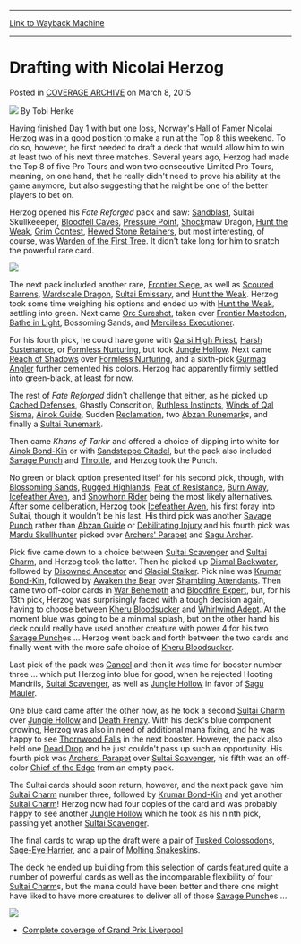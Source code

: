 
---
[Link to Wayback Machine](https://web.archive.org/web/20150311203523/http://magic.wizards.com/en/events/coverage/gpliv15/drafting-nicolai-herzog-2015-03-08)

[_metadata_:author]:- "Tobi Henke"
[_metadata_:description]:- "Having finished Day 1 with but one loss, Norway's Hall of Famer Nicolai Herzog was in a good position to make a run at the Top 8 this weekend. To do so, however, he first needed to draft a deck that would allow him to win at least two of his next three matches. Several years ago, Herzog had made the Top 8 of five Pro Tours and won two consecutive Limited Pro Tours, meaning, on one hand, that he really didn't need to prove his ability at the game anymore, but also suggesting that he might be one of the better players to bet on."
[_metadata_:generator]:- "Drupal 7 (http://drupal.org)"
[_metadata_:node]:- "352241"
[_metadata_:publish_date]:- "2015-03-08"
[_metadata_:source]:- "div-main-content"
[_metadata_:title]:- "Drafting with Nicolai Herzog"
[_metadata_:wayback_capture_timestamp]:- "2015-03-11 20:35:23"
[_metadata_:wayback_raw_url]:- "https://web.archive.org/web/20150311203523id_/http://magic.wizards.com/en/events/coverage/gpliv15/drafting-nicolai-herzog-2015-03-08"
[_metadata_:wayback_url]:- "http://magic.wizards.com/en/events/coverage/gpliv15/drafting-nicolai-herzog-2015-03-08"
---


Drafting with Nicolai Herzog
============================



 Posted in [COVERAGE ARCHIVE](/en/events/coverage)
 on March 8, 2015 






![](https://media.magic.wizards.com/styles/auth_small/public/images/person/henke_author.jpg)
By Tobi Henke










Having finished Day 1 with but one loss, Norway's Hall of Famer Nicolai Herzog was in a good position to make a run at the Top 8 this weekend. To do so, however, he first needed to draft a deck that would allow him to win at least two of his next three matches. Several years ago, Herzog had made the Top 8 of five Pro Tours and won two consecutive Limited Pro Tours, meaning, on one hand, that he really didn't need to prove his ability at the game anymore, but also suggesting that he might be one of the better players to bet on.


Herzog opened his *Fate Reforged* pack and saw: [Sandblast](http://gatherer.wizards.com/Pages/Card/Details.aspx?name=Sandblast), Sultai Skullkeeeper, [Bloodfell Caves](http://gatherer.wizards.com/Pages/Card/Details.aspx?name=Bloodfell+Caves), [Pressure Point](http://gatherer.wizards.com/Pages/Card/Details.aspx?name=Pressure+Point), [Shock](http://gatherer.wizards.com/Pages/Card/Details.aspx?name=Shock)maw Dragon, [Hunt the Weak](http://gatherer.wizards.com/Pages/Card/Details.aspx?name=Hunt+the+Weak), [Grim Contest](http://gatherer.wizards.com/Pages/Card/Details.aspx?name=Grim+Contest), [Hewed Stone Retainers](http://gatherer.wizards.com/Pages/Card/Details.aspx?name=Hewed+Stone+Retainers), but most interesting, of course, was [Warden of the First Tree](http://gatherer.wizards.com/Pages/Card/Details.aspx?name=Warden+of+the+First+Tree). It didn't take long for him to snatch the powerful rare card.


![](https://media.wizards.com/2015/events/gpliv15/drafting_herzog1.jpg)  



The next pack included another rare, [Frontier Siege](http://gatherer.wizards.com/Pages/Card/Details.aspx?name=Frontier+Siege), as well as [Scoured Barrens](http://gatherer.wizards.com/Pages/Card/Details.aspx?name=Scoured+Barrens), [Wardscale Dragon](http://gatherer.wizards.com/Pages/Card/Details.aspx?name=Wardscale+Dragon), [Sultai Emissary](http://gatherer.wizards.com/Pages/Card/Details.aspx?name=Sultai+Emissary), and [Hunt the Weak](http://gatherer.wizards.com/Pages/Card/Details.aspx?name=Hunt+the+Weak). Herzog took some time weighing his options and ended up with [Hunt the Weak](http://gatherer.wizards.com/Pages/Card/Details.aspx?name=Hunt+the+Weak), settling into green. Next came [Orc Sureshot](http://gatherer.wizards.com/Pages/Card/Details.aspx?name=Orc+Sureshot), taken over [Frontier Mastodon](http://gatherer.wizards.com/Pages/Card/Details.aspx?name=Frontier+Mastodon), [Bathe in Light](http://gatherer.wizards.com/Pages/Card/Details.aspx?name=Bathe+in+Light), Bossoming Sands, and [Merciless Executioner](http://gatherer.wizards.com/Pages/Card/Details.aspx?name=Merciless+Executioner).


For his fourth pick, he could have gone with [Qarsi High Priest](http://gatherer.wizards.com/Pages/Card/Details.aspx?name=Qarsi+High+Priest), [Harsh Sustenance](http://gatherer.wizards.com/Pages/Card/Details.aspx?name=Harsh+Sustenance), or [Formless Nurturing](http://gatherer.wizards.com/Pages/Card/Details.aspx?name=Formless+Nurturing), but took [Jungle Hollow](http://gatherer.wizards.com/Pages/Card/Details.aspx?name=Jungle+Hollow). Next came [Reach of Shadows](http://gatherer.wizards.com/Pages/Card/Details.aspx?name=Reach+of+Shadows) over [Formless Nurturing](http://gatherer.wizards.com/Pages/Card/Details.aspx?name=Formless+Nurturing), and a sixth-pick [Gurmag Angler](http://gatherer.wizards.com/Pages/Card/Details.aspx?name=Gurmag+Angler) further cemented his colors. Herzog had apparently firmly settled into green-black, at least for now.


The rest of *Fate Reforged* didn't challenge that either, as he picked up [Cached Defenses](http://gatherer.wizards.com/Pages/Card/Details.aspx?name=Cached+Defenses), Ghastly Conscrition, [Ruthless Instincts](http://gatherer.wizards.com/Pages/Card/Details.aspx?name=Ruthless+Instincts), [Winds of Qal Sisma](http://gatherer.wizards.com/Pages/Card/Details.aspx?name=Winds+of+Qal+Sisma), [Ainok Guide](http://gatherer.wizards.com/Pages/Card/Details.aspx?name=Ainok+Guide), Sudden [Reclamation](http://gatherer.wizards.com/Pages/Card/Details.aspx?name=Reclamation), two [Abzan Runemark](http://gatherer.wizards.com/Pages/Card/Details.aspx?name=Abzan+Runemark)s, and finally a [Sultai Runemark](http://gatherer.wizards.com/Pages/Card/Details.aspx?name=Sultai+Runemark).


Then came *Khans of Tarkir* and offered a choice of dipping into white for [Ainok Bond-Kin](http://gatherer.wizards.com/Pages/Card/Details.aspx?name=Ainok+Bond-Kin) or with [Sandsteppe Citadel](http://gatherer.wizards.com/Pages/Card/Details.aspx?name=Sandsteppe+Citadel), but the pack also included [Savage Punch](http://gatherer.wizards.com/Pages/Card/Details.aspx?name=Savage+Punch) and [Throttle](http://gatherer.wizards.com/Pages/Card/Details.aspx?name=Throttle), and Herzog took the Punch.


No green or black option presented itself for his second pick, though, with [Blossoming Sands](http://gatherer.wizards.com/Pages/Card/Details.aspx?name=Blossoming+Sands), [Rugged Highlands](http://gatherer.wizards.com/Pages/Card/Details.aspx?name=Rugged+Highlands), [Feat of Resistance](http://gatherer.wizards.com/Pages/Card/Details.aspx?name=Feat+of+Resistance), [Burn Away](http://gatherer.wizards.com/Pages/Card/Details.aspx?name=Burn+Away), [Icefeather Aven](http://gatherer.wizards.com/Pages/Card/Details.aspx?name=Icefeather+Aven), and [Snowhorn Rider](http://gatherer.wizards.com/Pages/Card/Details.aspx?name=Snowhorn+Rider) being the most likely alternatives. After some deliberation, Herzog took [Icefeather Aven](http://gatherer.wizards.com/Pages/Card/Details.aspx?name=Icefeather+Aven), his first foray into Sultai, though it wouldn't be his last. His third pick was another [Savage Punch](http://gatherer.wizards.com/Pages/Card/Details.aspx?name=Savage+Punch) rather than [Abzan Guide](http://gatherer.wizards.com/Pages/Card/Details.aspx?name=Abzan+Guide) or [Debilitating Injury](http://gatherer.wizards.com/Pages/Card/Details.aspx?name=Debilitating+Injury) and his fourth pick was [Mardu Skullhunter](http://gatherer.wizards.com/Pages/Card/Details.aspx?name=Mardu+Skullhunter) picked over [Archers' Parapet](http://gatherer.wizards.com/Pages/Card/Details.aspx?name=Archers%27+Parapet) and [Sagu Archer](http://gatherer.wizards.com/Pages/Card/Details.aspx?name=Sagu+Archer).


Pick five came down to a choice between [Sultai Scavenger](http://gatherer.wizards.com/Pages/Card/Details.aspx?name=Sultai+Scavenger) and [Sultai Charm](http://gatherer.wizards.com/Pages/Card/Details.aspx?name=Sultai+Charm), and Herzog took the latter. Then he picked up [Dismal Backwater](http://gatherer.wizards.com/Pages/Card/Details.aspx?name=Dismal+Backwater), followed by [Disowned Ancestor](http://gatherer.wizards.com/Pages/Card/Details.aspx?name=Disowned+Ancestor) and [Glacial Stalker](http://gatherer.wizards.com/Pages/Card/Details.aspx?name=Glacial+Stalker). Pick nine was [Krumar Bond-Kin](http://gatherer.wizards.com/Pages/Card/Details.aspx?name=Krumar+Bond-Kin), followed by [Awaken the Bear](http://gatherer.wizards.com/Pages/Card/Details.aspx?name=Awaken+the+Bear) over [Shambling Attendants](http://gatherer.wizards.com/Pages/Card/Details.aspx?name=Shambling+Attendants). Then came two off-color cards in [War Behemoth](http://gatherer.wizards.com/Pages/Card/Details.aspx?name=War+Behemoth) and [Bloodfire Expert](http://gatherer.wizards.com/Pages/Card/Details.aspx?name=Bloodfire+Expert), but, for his 13th pick, Herzog was surprisingly faced with a tough decision again, having to choose between [Kheru Bloodsucker](http://gatherer.wizards.com/Pages/Card/Details.aspx?name=Kheru+Bloodsucker) and [Whirlwind Adept](http://gatherer.wizards.com/Pages/Card/Details.aspx?name=Whirlwind+Adept). At the moment blue was going to be a minimal splash, but on the other hand his deck could really have used another creature with power 4 for his two [Savage Punch](http://gatherer.wizards.com/Pages/Card/Details.aspx?name=Savage+Punch)es ... Herzog went back and forth between the two cards and finally went with the more safe choice of [Kheru Bloodsucker](http://gatherer.wizards.com/Pages/Card/Details.aspx?name=Kheru+Bloodsucker).


Last pick of the pack was [Cancel](http://gatherer.wizards.com/Pages/Card/Details.aspx?name=Cancel) and then it was time for booster number three ... which put Herzog into blue for good, when he rejected Hooting Mandrils, [Sultai Scavenger](http://gatherer.wizards.com/Pages/Card/Details.aspx?name=Sultai+Scavenger), as well as [Jungle Hollow](http://gatherer.wizards.com/Pages/Card/Details.aspx?name=Jungle+Hollow) in favor of [Sagu Mauler](http://gatherer.wizards.com/Pages/Card/Details.aspx?name=Sagu+Mauler).


One blue card came after the other now, as he took a second [Sultai Charm](http://gatherer.wizards.com/Pages/Card/Details.aspx?name=Sultai+Charm) over [Jungle Hollow](http://gatherer.wizards.com/Pages/Card/Details.aspx?name=Jungle+Hollow) and [Death Frenzy](http://gatherer.wizards.com/Pages/Card/Details.aspx?name=Death+Frenzy). With his deck's blue component growing, Herzog was also in need of additional mana fixing, and he was happy to see [Thornwood Falls](http://gatherer.wizards.com/Pages/Card/Details.aspx?name=Thornwood+Falls) in the next booster. However, the pack also held one [Dead Drop](http://gatherer.wizards.com/Pages/Card/Details.aspx?name=Dead+Drop) and he just couldn't pass up such an opportunity. His fourth pick was [Archers' Parapet](http://gatherer.wizards.com/Pages/Card/Details.aspx?name=Archers%27+Parapet) over [Sultai Scavenger](http://gatherer.wizards.com/Pages/Card/Details.aspx?name=Sultai+Scavenger), his fifth was an off-color [Chief of the Edge](http://gatherer.wizards.com/Pages/Card/Details.aspx?name=Chief+of+the+Edge) from an empty pack.


The Sultai cards should soon return, however, and the next pack gave him [Sultai Charm](http://gatherer.wizards.com/Pages/Card/Details.aspx?name=Sultai+Charm) number three, followed by [Krumar Bond-Kin](http://gatherer.wizards.com/Pages/Card/Details.aspx?name=Krumar+Bond-Kin) and yet another [Sultai Charm](http://gatherer.wizards.com/Pages/Card/Details.aspx?name=Sultai+Charm)! Herzog now had four copies of the card and was probably happy to see another [Jungle Hollow](http://gatherer.wizards.com/Pages/Card/Details.aspx?name=Jungle+Hollow) which he took as his ninth pick, passing yet another [Sultai Scavenger](http://gatherer.wizards.com/Pages/Card/Details.aspx?name=Sultai+Scavenger).


The final cards to wrap up the draft were a pair of [Tusked Colossodon](http://gatherer.wizards.com/Pages/Card/Details.aspx?name=Tusked+Colossodon)s, [Sage-Eye Harrier](http://gatherer.wizards.com/Pages/Card/Details.aspx?name=Sage-Eye+Harrier), and a pair of [Molting Snakeskin](http://gatherer.wizards.com/Pages/Card/Details.aspx?name=Molting+Snakeskin)s.


The deck he ended up building from this selection of cards featured quite a number of powerful cards as well as the incomparable flexibility of four [Sultai Charm](http://gatherer.wizards.com/Pages/Card/Details.aspx?name=Sultai+Charm)s, but the mana could have been better and there one might have liked to have more creatures to deliver all of those [Savage Punch](http://gatherer.wizards.com/Pages/Card/Details.aspx?name=Savage+Punch)es ...


![](https://media.wizards.com/2015/events/gpliv15/drafting_herzog2.jpg)



* [Complete coverage of Grand Prix Liverpool](/node/350801)

 




